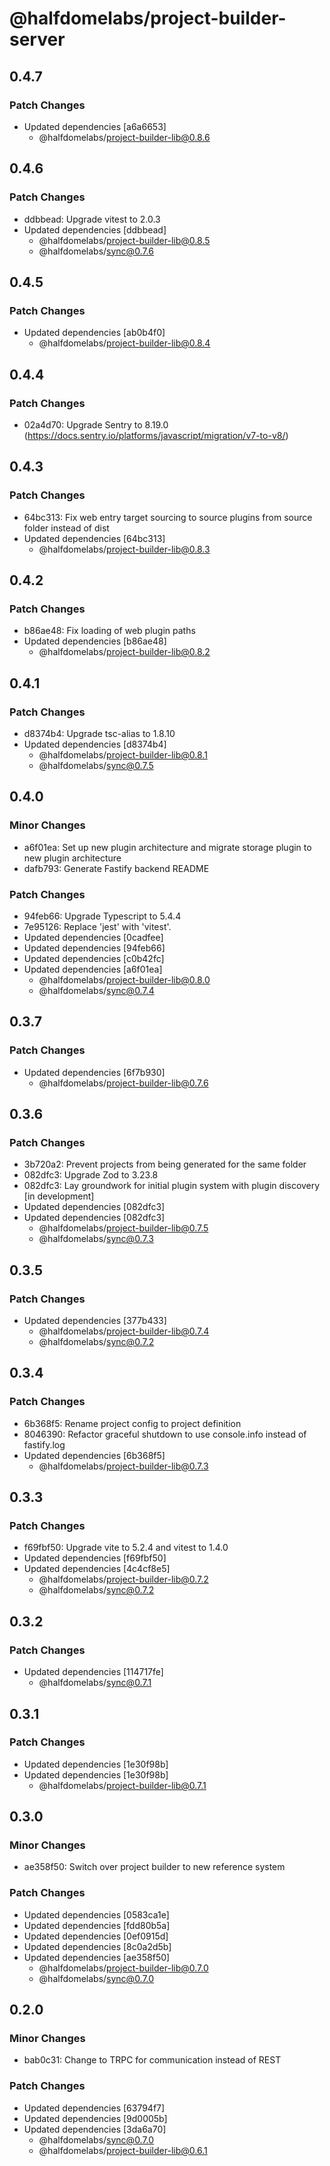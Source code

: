 # @halfdomelabs/project-builder-server

## 0.4.7

### Patch Changes

- Updated dependencies [a6a6653]
  - @halfdomelabs/project-builder-lib@0.8.6

## 0.4.6

### Patch Changes

- ddbbead: Upgrade vitest to 2.0.3
- Updated dependencies [ddbbead]
  - @halfdomelabs/project-builder-lib@0.8.5
  - @halfdomelabs/sync@0.7.6

## 0.4.5

### Patch Changes

- Updated dependencies [ab0b4f0]
  - @halfdomelabs/project-builder-lib@0.8.4

## 0.4.4

### Patch Changes

- 02a4d70: Upgrade Sentry to 8.19.0 (https://docs.sentry.io/platforms/javascript/migration/v7-to-v8/)

## 0.4.3

### Patch Changes

- 64bc313: Fix web entry target sourcing to source plugins from source folder instead of dist
- Updated dependencies [64bc313]
  - @halfdomelabs/project-builder-lib@0.8.3

## 0.4.2

### Patch Changes

- b86ae48: Fix loading of web plugin paths
- Updated dependencies [b86ae48]
  - @halfdomelabs/project-builder-lib@0.8.2

## 0.4.1

### Patch Changes

- d8374b4: Upgrade tsc-alias to 1.8.10
- Updated dependencies [d8374b4]
  - @halfdomelabs/project-builder-lib@0.8.1
  - @halfdomelabs/sync@0.7.5

## 0.4.0

### Minor Changes

- a6f01ea: Set up new plugin architecture and migrate storage plugin to new plugin architecture
- dafb793: Generate Fastify backend README

### Patch Changes

- 94feb66: Upgrade Typescript to 5.4.4
- 7e95126: Replace 'jest' with 'vitest'.
- Updated dependencies [0cadfee]
- Updated dependencies [94feb66]
- Updated dependencies [c0b42fc]
- Updated dependencies [a6f01ea]
  - @halfdomelabs/project-builder-lib@0.8.0
  - @halfdomelabs/sync@0.7.4

## 0.3.7

### Patch Changes

- Updated dependencies [6f7b930]
  - @halfdomelabs/project-builder-lib@0.7.6

## 0.3.6

### Patch Changes

- 3b720a2: Prevent projects from being generated for the same folder
- 082dfc3: Upgrade Zod to 3.23.8
- 082dfc3: Lay groundwork for initial plugin system with plugin discovery [in development]
- Updated dependencies [082dfc3]
- Updated dependencies [082dfc3]
  - @halfdomelabs/project-builder-lib@0.7.5
  - @halfdomelabs/sync@0.7.3

## 0.3.5

### Patch Changes

- Updated dependencies [377b433]
  - @halfdomelabs/project-builder-lib@0.7.4
  - @halfdomelabs/sync@0.7.2

## 0.3.4

### Patch Changes

- 6b368f5: Rename project config to project definition
- 8046390: Refactor graceful shutdown to use console.info instead of fastify.log
- Updated dependencies [6b368f5]
  - @halfdomelabs/project-builder-lib@0.7.3

## 0.3.3

### Patch Changes

- f69fbf50: Upgrade vite to 5.2.4 and vitest to 1.4.0
- Updated dependencies [f69fbf50]
- Updated dependencies [4c4cf8e5]
  - @halfdomelabs/project-builder-lib@0.7.2
  - @halfdomelabs/sync@0.7.2

## 0.3.2

### Patch Changes

- Updated dependencies [114717fe]
  - @halfdomelabs/sync@0.7.1

## 0.3.1

### Patch Changes

- Updated dependencies [1e30f98b]
- Updated dependencies [1e30f98b]
  - @halfdomelabs/project-builder-lib@0.7.1

## 0.3.0

### Minor Changes

- ae358f50: Switch over project builder to new reference system

### Patch Changes

- Updated dependencies [0583ca1e]
- Updated dependencies [fdd80b5a]
- Updated dependencies [0ef0915d]
- Updated dependencies [8c0a2d5b]
- Updated dependencies [ae358f50]
  - @halfdomelabs/project-builder-lib@0.7.0
  - @halfdomelabs/sync@0.7.0

## 0.2.0

### Minor Changes

- bab0c31: Change to TRPC for communication instead of REST

### Patch Changes

- Updated dependencies [63794f7]
- Updated dependencies [9d0005b]
- Updated dependencies [3da6a70]
  - @halfdomelabs/sync@0.7.0
  - @halfdomelabs/project-builder-lib@0.6.1
